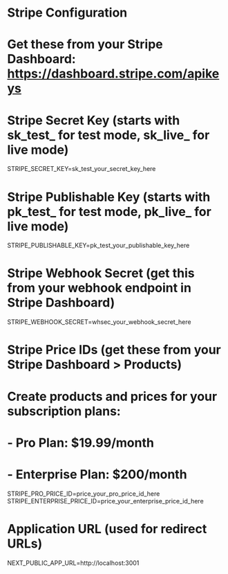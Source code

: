 # Stripe Configuration
# Get these from your Stripe Dashboard: https://dashboard.stripe.com/apikeys

# Stripe Secret Key (starts with sk_test_ for test mode, sk_live_ for live mode)
STRIPE_SECRET_KEY=sk_test_your_secret_key_here

# Stripe Publishable Key (starts with pk_test_ for test mode, pk_live_ for live mode)
STRIPE_PUBLISHABLE_KEY=pk_test_your_publishable_key_here

# Stripe Webhook Secret (get this from your webhook endpoint in Stripe Dashboard)
STRIPE_WEBHOOK_SECRET=whsec_your_webhook_secret_here

# Stripe Price IDs (get these from your Stripe Dashboard > Products)
# Create products and prices for your subscription plans:
# - Pro Plan: $19.99/month
# - Enterprise Plan: $200/month
STRIPE_PRO_PRICE_ID=price_your_pro_price_id_here
STRIPE_ENTERPRISE_PRICE_ID=price_your_enterprise_price_id_here

# Application URL (used for redirect URLs)
NEXT_PUBLIC_APP_URL=http://localhost:3001
